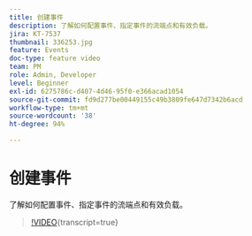 ```yaml
---
title: 创建事件
description: 了解如何配置事件、指定事件的流端点和有效负载。
jira: KT-7537
thumbnail: 336253.jpg
feature: Events
doc-type: feature video
team: PM
role: Admin, Developer
level: Beginner
exl-id: 6275786c-d407-4d46-95f0-e366acad1054
source-git-commit: fd9d277be00449155c49b3809fe647d7342b6acd
workflow-type: tm+mt
source-wordcount: '38'
ht-degree: 94%

---
```


# 创建事件

了解如何配置事件、指定事件的流端点和有效负载。

>[!VIDEO](https://video.tv.adobe.com/v/336253?quality=12&learn=on){transcript=true}

